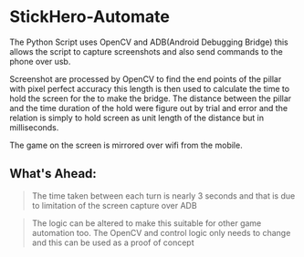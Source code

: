 # StickHero-Automate
The Python Script uses OpenCV and ADB(Android Debugging Bridge) this allows the script to capture screenshots and also send commands to the phone over usb.

Screenshot are processed by OpenCV to find the end points of the pillar with pixel perfect accuracy this length is then used to calculate the time to hold the screen
for the to make the bridge. The distance between the pillar and the time duration of the hold were figure out by trial and error and the relation is simply to hold 
screen as unit length of the distance but in milliseconds.

The game on the screen is mirrored over wifi from the mobile.

## What's Ahead:

> The time taken between each turn is nearly 3 seconds and that is due to limitation of the screen capture over ADB

> The logic can be altered to make this suitable for other game automation too. The OpenCV and control logic only needs to change and this can be used as a proof of concept
